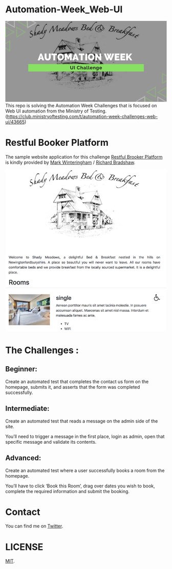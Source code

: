 # Automation-Week_Web-UI
![Automation-Week_Web-UI](./assets/AutomationWeek.png)
This repo is solving the Automation Week Challenges that is focused on Web UI automation from the Ministry of Testing. (https://club.ministryoftesting.com/t/automation-week-challenges-web-ui/43665)

# Restful Booker Platform
The sample website application for this challenge [Restful Brooker Platform](https://automationintesting.online/) is kindly provided by [Mark Winteringham](https://twitter.com/2bittester) / [Richard Bradshaw](https://twitter.com/FriendlyTester).

![Restful Booker Platform](./assets/RestfulBookerPlatform.jpg)

# The Challenges :

## Beginner:
Create an automated test that completes the contact us form on the homepage, submits it, and asserts that the form was completed successfully.

## Intermediate:
Create an automated test that reads a message on the admin side of the site.

You’ll need to trigger a message in the first place, login as admin, open that specific message and validate its contents.

## Advanced:
Create an automated test where a user successfully books a room from the homepage.

You’ll have to click ‘Book this Room’, drag over dates you wish to book, complete the required information and submit the booking.

# Contact

You can find me on [Twitter](https://twitter.com/ChrisZie_).

# LICENSE

[MIT](LICENSE).